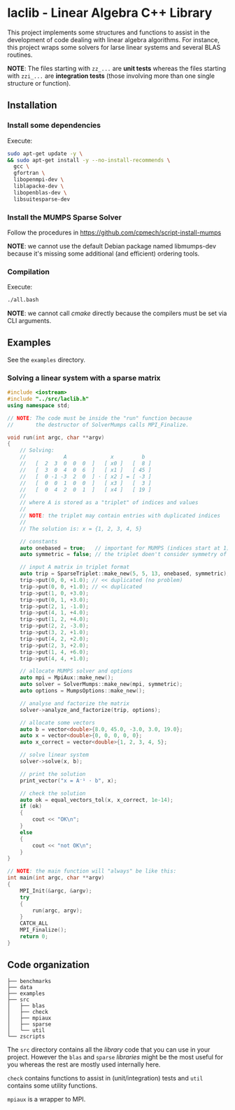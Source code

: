 # laclib - Linear Algebra C++ Library

This project implements some structures and functions to assist in the development of code dealing with linear algebra algorithms. For instance, this project wraps some solvers for larse linear systems and several BLAS routines.

**NOTE**: The files starting with `zz_...` are **unit tests** whereas the files starting with `zzi_...` are **integration tests** (those involving more than one single structure or function).

## Installation

### Install some dependencies

Execute:

```bash
sudo apt-get update -y \
&& sudo apt-get install -y --no-install-recommends \
  gcc \
  gfortran \
  libopenmpi-dev \
  liblapacke-dev \
  libopenblas-dev \
  libsuitesparse-dev
```
### Install the MUMPS Sparse Solver

Follow the procedures in https://github.com/cpmech/script-install-mumps

**NOTE**: we cannot use the default Debian package named libmumps-dev because it's missing some additional (and efficient) ordering tools.

### Compilation

Execute:

```bash
./all.bash
```

**NOTE**: we cannot call _cmake_ directly because the compilers must be set via CLI arguments.

## Examples

See the `examples` directory.

### Solving a linear system with a sparse matrix

```c++
#include <iostream>
#include "../src/laclib.h"
using namespace std;

// NOTE: The code must be inside the "run" function because
//       the destructor of SolverMumps calls MPI_Finalize.

void run(int argc, char **argv)
{
    // Solving:
    //            A              x         b
    //   [  2  3  0  0  0  ]   [ x0 ]   [  8 ]
    //   [  3  0  4  0  6  ]   [ x1 ]   [ 45 ]
    //   [  0 -1 -3  2  0  ] ⋅ [ x2 ] = [ -3 ]
    //   [  0  0  1  0  0  ]   [ x3 ]   [  3 ]
    //   [  0  4  2  0  1  ]   [ x4 ]   [ 19 ]
    //
    // where A is stored as a "triplet" of indices and values
    //
    // NOTE: the triplet may contain entries with duplicated indices
    //
    // The solution is: x = {1, 2, 3, 4, 5}

    // constants
    auto onebased = true;   // important for MUMPS (indices start at 1)
    auto symmetric = false; // the triplet doen't consider symmetry of A

    // input A matrix in triplet format
    auto trip = SparseTriplet::make_new(5, 5, 13, onebased, symmetric);
    trip->put(0, 0, +1.0); // << duplicated (no problem)
    trip->put(0, 0, +1.0); // << duplicated
    trip->put(1, 0, +3.0);
    trip->put(0, 1, +3.0);
    trip->put(2, 1, -1.0);
    trip->put(4, 1, +4.0);
    trip->put(1, 2, +4.0);
    trip->put(2, 2, -3.0);
    trip->put(3, 2, +1.0);
    trip->put(4, 2, +2.0);
    trip->put(2, 3, +2.0);
    trip->put(1, 4, +6.0);
    trip->put(4, 4, +1.0);

    // allocate MUMPS solver and options
    auto mpi = MpiAux::make_new();
    auto solver = SolverMumps::make_new(mpi, symmetric);
    auto options = MumpsOptions::make_new();

    // analyse and factorize the matrix
    solver->analyze_and_factorize(trip, options);

    // allocate some vectors
    auto b = vector<double>{8.0, 45.0, -3.0, 3.0, 19.0};
    auto x = vector<double>{0, 0, 0, 0, 0};
    auto x_correct = vector<double>{1, 2, 3, 4, 5};

    // solve linear system
    solver->solve(x, b);

    // print the solution
    print_vector("x = A⁻¹ ⋅ b", x);

    // check the solution
    auto ok = equal_vectors_tol(x, x_correct, 1e-14);
    if (ok)
    {
        cout << "OK\n";
    }
    else
    {
        cout << "not OK\n";
    }
}

// NOTE: the main function will "always" be like this:
int main(int argc, char **argv)
{
    MPI_Init(&argc, &argv);
    try
    {
        run(argc, argv);
    }
    CATCH_ALL
    MPI_Finalize();
    return 0;
}

```

## Code organization

```
├── benchmarks
├── data
├── examples
├── src
│   ├── blas
│   ├── check
│   ├── mpiaux
│   ├── sparse
│   └── util
└── zscripts
```

The `src` directory contains all the _library_ code that you can use in your project. However the `blas` and `sparse` _libraries_ might be the most useful for you whereas the rest are mostly used internally here.

`check` contains functions to assist in (unit/integration) tests and `util` contains some utility functions.

`mpiaux` is a wrapper to MPI.
